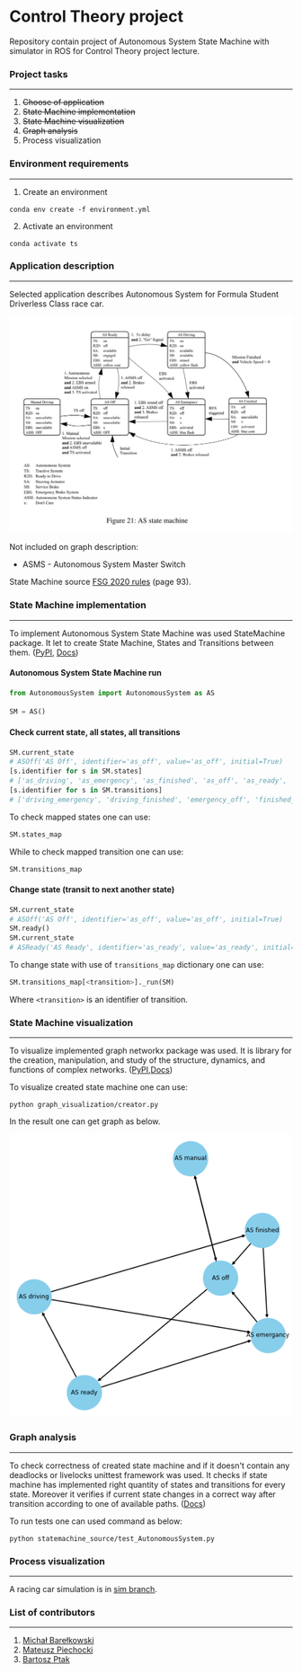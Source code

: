 # Control Theory project
Repository contain project of Autonomous System State Machine with simulator in ROS for Control Theory project lecture.
### Project tasks
------------------------
1. ~~Choose of application~~
2. ~~State Machine implementation~~
3. ~~State Machine visualization~~
4. ~~Graph analysis~~
5. Process visualization

### Environment requirements
----------------------------
1. Create an environment
```console
conda env create -f environment.yml
```
2. Activate an environment 
```console
conda activate ts
```

### Application description
---------------------------
Selected application describes Autonomous System for Formula Student Driverless Class race car.

![Autonomous System State Machine](img/AS_state_machine.jpg)

Not included on graph description:
- ASMS - Autonomous System Master Switch

State Machine source [FSG 2020 rules](https://www.formulastudent.de/fileadmin/user_upload/all/2020/rules/FS-Rules_2020_V1.0.pdf) (page 93).

### State Machine implementation
--------------------------------
To implement Autonomous System State Machine was used StateMachine package. It let to create State Machine, States and Transitions between them. ([PyPI](https://pypi.org/project/python-statemachine/), [Docs](https://python-3-patterns-idioms-test.readthedocs.io/en/latest/StateMachine.html))

#### Autonomous System State Machine run
```python
from AutonomousSystem import AutonomousSystem as AS

SM = AS()
```
#### Check current state, all states, all transitions
```python
SM.current_state
# ASOff('AS Off', identifier='as_off', value='as_off', initial=True)
[s.identifier for s in SM.states]
# ['as_driving', 'as_emergency', 'as_finished', 'as_off', 'as_ready', 'manual_driving']
[s.identifier for s in SM.transitions]
# ['driving_emergency', 'driving_finished', 'emergency_off', 'finished_emergency', 'finished_off', 'manual_off', 'off_manual', 'off_ready', 'ready_driving', 'ready_emergency', 'ready_off']
```
To check mapped states one can use:
```python
SM.states_map
```
While to check mapped transition one can use:
```python
SM.transitions_map
```
#### Change state (transit to next another state)
```python
SM.current_state
# ASOff('AS Off', identifier='as_off', value='as_off', initial=True)
SM.ready()
SM.current_state
# ASReady('AS Ready', identifier='as_ready', value='as_ready', initial=False)
```
To change state with use of `transitions_map` dictionary one can use:
```python
SM.transitions_map[<transition>]._run(SM)
```
Where `<transition>` is an identifier of transition.

### State Machine visualization
-------------------------------
To visualize implemented graph networkx package was used. It is library for the creation, manipulation, and study of the structure, dynamics, and functions of complex networks. ([PyPI](https://pypi.org/project/networkx/),[Docs](https://networkx.github.io/documentation/stable/))

To visualize created state machine one can use:
```console
python graph_visualization/creator.py
```
In the result one can get graph as below.

![Autonomous System State Machine networkx graph](graph_visualization/graph.png)
### Graph analysis
------------------
To check correctness of created state machine and if it doesn't contain any deadlocks or livelocks unittest framework was used. It checks if  state machine has implemented right quantity of states and transitions for every state. Moreover it verifies if current state changes in a correct way after transition according to one of available paths. ([Docs](https://docs.python.org/3/library/unittest.html))

To run tests one can used command as below:
```console
python statemachine_source/test_AutonomousSystem.py
```

### Process visualization
-------------------------
A racing car simulation is in [sim branch](https://github.com/MatPiech/Control_Theory_project/tree/sim).

### List of contributors
------------------------
1. [Michał Barełkowski](https://github.com/embe97)
2. [Mateusz Piechocki](https://github.com/MatPiech)
3. [Bartosz Ptak](https://github.com/bartoszptak)


